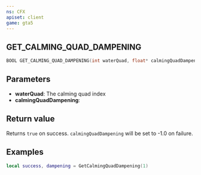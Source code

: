 ```yaml
---
ns: CFX
apiset: client
game: gta5
---
```

## GET_CALMING_QUAD_DAMPENING

```c
BOOL GET_CALMING_QUAD_DAMPENING(int waterQuad, float* calmingQuadDampening);
```

## Parameters
* **waterQuad**: The calming quad index
* **calmingQuadDampening**: 

## Return value
Returns `true` on success. `calmingQuadDampening` will be set to -1.0 on failure.

## Examples

```lua
local success, dampening = GetCalmingQuadDampening(1)
```

